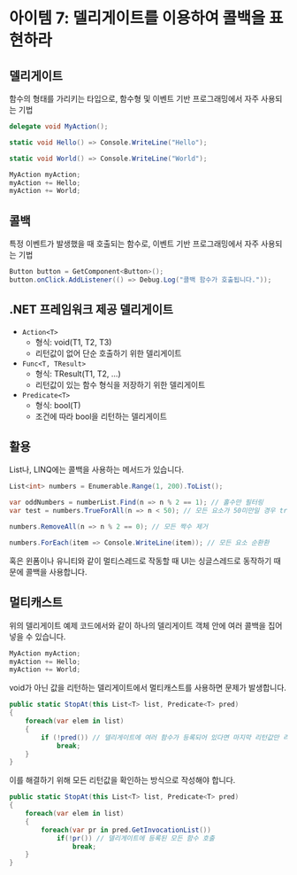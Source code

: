 # 아이템 7: 델리게이트를 이용하여 콜백을 표현하라

## 델리게이트
함수의 형태를 가리키는 타입으로, 함수형 및 이벤트 기반 프로그래밍에서 자주 사용되는 기법
```csharp
delegate void MyAction();

static void Hello() => Console.WriteLine("Hello");

static void World() => Console.WriteLine("World");

MyAction myAction;
myAction += Hello;
myAction += World;
```

## 콜백
특정 이벤트가 발생했을 때 호출되는 함수로, 
이벤트 기반 프로그래밍에서 자주 사용되는 기법
```csharp
Button button = GetComponent<Button>();
button.onClick.AddListener(() => Debug.Log("콜백 함수가 호출됩니다."));
```
## .NET 프레임워크 제공 델리게이트
- `Action<T>`
    - 형식: void(T1, T2, T3)
    - 리턴값이 없어 단순 호출하기 위한 델리게이트
- `Func<T, TResult>`
    - 형식: TResult(T1, T2, ...)
    - 리턴값이 있는 함수 형식을 저장하기 위한 델리게이트
- `Predicate<T>`
    - 형식: bool(T)
    - 조건에 따라 bool을 리턴하는 델리게이트

## 활용
List나, LINQ에는 콜백을 사용하는 메서드가 있습니다.
```csharp
List<int> numbers = Enumerable.Range(1, 200).ToList();

var oddNumbers = numberList.Find(n => n % 2 == 1); // 홀수만 필터링
var test = numbers.TrueForAll(n => n < 50); // 모든 요소가 50미만일 경우 true 리턴

numbers.RemoveAll(n => n % 2 == 0); // 모든 짝수 제거

numbers.ForEach(item => Console.WriteLine(item)); // 모든 요소 순환환
```
혹은 윈폼이나 유니티와 같이 멀티스레드로 작동할 때 UI는 싱글스레드로 동작하기 때문에 콜백을 사용합니다.

## 멀티캐스트
위의 델리게이트 예제 코드에서와 같이 하나의 델리게이트 객체 안에 여러 콜백을 집어 넣을 수 있습니다.
```csharp
MyAction myAction;
myAction += Hello;
myAction += World;
```
void가 아닌 값을 리턴하는 델리게이트에서 멀티캐스트를 사용하면 문제가 발생합니다.
```csharp
public static StopAt(this List<T> list, Predicate<T> pred)
{
    foreach(var elem in list)
    {
        if (!pred()) // 델리게이트에 여러 함수가 등록되어 있다면 마지막 리턴값만 리턴됨
            break;
    }
}
```
이를 해결하기 위해 모든 리턴값을 확인하는 방식으로 작성해야 합니다.
```csharp
public static StopAt(this List<T> list, Predicate<T> pred)
{
    foreach(var elem in list)
    {
        foreach(var pr in pred.GetInvocationList())
            if(!pr()) // 델리게이트에 등록된 모든 함수 호출
                break;
    }
}
```
